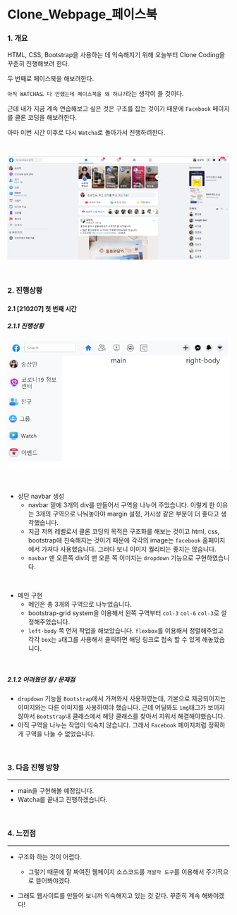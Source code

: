# Clone_Webpage_페이스북

### 1. 개요

HTML, CSS, Bootstrap을 사용하는 데 익숙해지기 위해 오늘부터 Clone Coding을 꾸준히 진행해보려 한다. 

두 번째로 페이스북을 해보려한다.

`아직 WATCHA도 다 안했는데 페이스북을 왜 하냐?`라는 생각이 들 것이다.

근데 내가 지금 계속 연습해보고 싶은 것은 구조를 잡는 것이기 때문에 `Facebook` 페이지를 클론 코딩을 해보려한다.

아마 이번 시간 이후로 다시 `Watcha`로 돌아가서 진행하려한다.

<br>

![Facebook 홈페이지](.\README.assets\image-20210207154235211.png)

<br>

### 2. 진행상황

#### 2.1 [210207] 첫 번째 시간

##### 2.1.1 진행상황

![내가 만든 페이지](.\README.assets\image-20210207173625324.png)

<br>

- 상단 navbar 생성
  - navbar 밑에 3개의 div를 만들어서 구역을 나누어 주었습니다. 이렇게 한 이유는 3개의 구역으로 나눠놓아야 margin 설정, 가시성 같은 부분이 더 좋다고 생각했습니다.
  - 지금 저의 레벨로서 클론 코딩의 목적은 구조화를 해보는 것이고 html, css, bootstrap에 친숙해지는 것이기 때문에 각각의 image는 `facebook` 홈페이지에서 가져다 사용했습니다. 그러다  보니 이미지 퀄리티는 좋지는 않습니다.
  - `navbar` 맨 오른쪽 div의 맨 오른 쪽 이미지는 `dropdown` 기능으로 구현하였습니다.

<br>

- 메인 구현
  - 메인은 총 3개의 구역으로 나누었습니다. 
  - bootstrap-grid system을 이용해서 왼쪽 구역부터 `col-3` `col-6` `col-3`로 설정해주었습니다.
  - `left-body` 쪽 먼저 작업을 해보았습니다. `flexbox`를 이용해서 정렬해주었고 각각 `box`는 `a`태그를 사용해서 클릭하면 해당 링크로 접속 할 수 있게 해놓았습니다.

<br>

##### 2.1.2 어려웠던 점 / 문제점

- `dropdown` 기능을 `Bootstrap`에서 가져와서 사용하였는데, 기본으로 제공되어지는 이미지와는 다른 이미지를 사용하여야 했습니다. 근데 어딜봐도 `img`태그가 보이지 않아서 `Bootstrap`내 클래스에서 해당 클래스를 찾아서 지워서 해결해야했습니다.
- 아직 구역을 나누는 작업이 익숙치 않습니다. 그래서 `Facebook` 페이지처럼 정확하게 구역을 나눌 수 없었습니다.

<br>

### 3. 다음 진행 방향

---


- main을 구현해볼 예정입니다.
- Watcha를 끝내고 진행하겠습니다.

<br>

### 4. 느낀점

---

- 구조화 하는 것이 어렵다.

  - 그렇기 때문에 잘 짜여진 웹페이지 소스코드를 `개발자 도구`를 이용해서 주기적으로 뜯어봐야겠다.

- 그래도 웹사이트를 만들어 보니까 익숙해지고 있는 것 같다.  꾸준히 계속 해봐야겠다!

  



